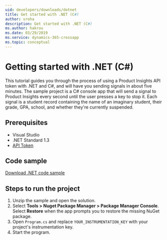 ```yaml
---
uid: developers/downloads/dotnet
title: Get started with .NET (C#)
author: vroha
description: Get started with .NET (C#)
ms.author: hakrou
ms.date: 03/29/2019
ms.service: dynamics-365-crossapp
ms.topic: conceptual
---
```

# Getting started with .NET (C#)

This tutorial guides you through the process of using a Product Insights API token with .NET and C#, and will have you sending signals in about five minutes. The sample project is a C# console app that will send a signal to Product Insights every second until the user presses a key to stop it. Each signal is a student record containing the name of an imaginary student, their grade, GPA, school, and whether they're currently suspended.

## Prerequisites

* Visual Studio 
* .NET Standard 1.3  
* [API Token](xref:developers/downloads/api-token)

## Code sample

[Download .NET code sample](https://ariamediahost.blob.core.windows.net/sdk/ProductInsightsSamples/ProductInsightsDotNetSample.zip)
 
## Steps to run the project
 
1.	Unzip the sample and open the solution.
2.	Select **Tools > Nuget Package Manager > Package Manager Console**. Select **Restore** when the app prompts you to restore the missing NuGet package.
3.	Open `Program.cs` and replace `YOUR_INSTRUMENTATION_KEY` with your project's instrumentation key.
4.	Start the program.
